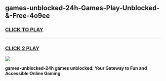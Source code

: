 
## games-unblocked-24h-Games-Play-Unblocked-&-Free-4o9ee
<h3>
<a href="https://premium76.site?title=games-unblocked-24h&ref=24A">CLICK TO PLAY</a></h3>
<hr>

<h3>
<a href="https://premium76.site?title=games-unblocked-24h&ref=24A">CLICK 2 PLAY</a>
  
</h3>

<a href="https://premium76.site?title=games-unblocked-24h&ref=24A"><img src="https://clearcache.store/games.png"></a>


**games-unblocked-24h games unblocked: Your Gateway to Fun and Accessible Online Gaming**
